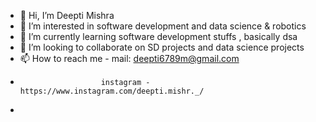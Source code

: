 - 👋 Hi, I’m Deepti Mishra
- 👀 I’m interested in software development and data science & robotics
- 🌱 I’m currently learning software development stuffs , basically dsa
- 💞️ I’m looking to collaborate on SD projects and data science projects
- 📫 How to reach me - mail: deepti6789m@gmail.com
-                       instagram - https://www.instagram.com/deepti.mishr._/
-                       

<!---
deeptimi/deeptimi is a ✨ special ✨ repository because its `README.md` (this file) appears on your GitHub profile.
You can click the Preview link to take a look at your changes.
--->
